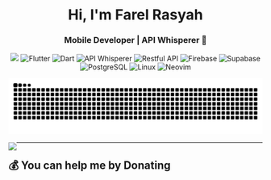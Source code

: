 <h1 align="center">Hi, I'm Farel Rasyah</h1>
<h3 align="center">Mobile Developer | API Whisperer 🔄 </h3>



<div align="center">
  <img src="https://user-images.githubusercontent.com/22107794/139580686-887df369-edb8-4bc8-b607-4fbf6d7e4866.gif">

<img src="https://img.shields.io/badge/Flutter-02569B?style=for-the-badge&logo=flutter&logoColor=white" alt="Flutter" />
<img src="https://img.shields.io/badge/Dart-0175C2?style=for-the-badge&logo=dart&logoColor=white" alt="Dart" />
<img src="https://img.shields.io/badge/API_Whisperer-00C853?style=for-the-badge&logo=postman&logoColor=white" alt="API Whisperer" />
<img src="https://img.shields.io/badge/Restful_API-FF6F00?style=for-the-badge&logo=json&logoColor=white" alt="Restful API" />
<img src="https://img.shields.io/badge/Firebase-FFCA28?style=for-the-badge&logo=firebase&logoColor=black" alt="Firebase" />
<img src="https://img.shields.io/badge/Supabase-3ECF8E?style=for-the-badge&logo=supabase&logoColor=white" alt="Supabase" />
<img src="https://img.shields.io/badge/PostgreSQL-336791?style=for-the-badge&logo=postgresql&logoColor=white" alt="PostgreSQL" />
<img src="https://img.shields.io/badge/Linux-1793D1?style=for-the-badge&logo=linux&logoColor=white" alt="Linux" />
<img src="https://img.shields.io/badge/Neovim-57A143?style=for-the-badge&logo=neovim&logoColor=white" alt="Neovim" />


![snake gif](https://github.com/anharsaja/anharsaja/blob/output/github-contribution-grid-snake-dark.svg)
</div>

<p>
  <img align="left" src="https://github-readme-stats.vercel.app/api/top-langs/?username=anharsaja&layout=compact&theme=dracula" />
</p>

---

  ## 💰 You can help me by Donating

  

  
<!-- Proudly created with GPRM ( https://gprm.itsvg.in ) -->
